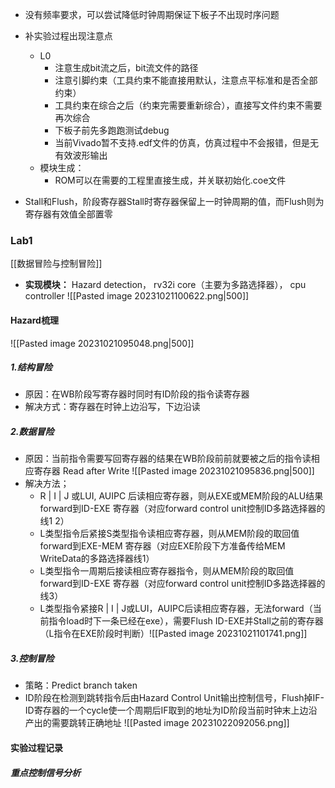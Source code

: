* 没有频率要求，可以尝试降低时钟周期保证下板子不出现时序问题

* 补实验过程出现注意点
	* L0
		* 注意生成bit流之后，bit流文件的路径
		* 注意引脚约束（工具约束不能直接用默认，注意点平标准和是否全部约束）
		* 工具约束在综合之后（约束完需要重新综合），直接写文件约束不需要再次综合
		* 下板子前先多跑跑测试debug
		* 当前Vivado暂不支持.edf文件的仿真，仿真过程中不会报错，但是无有效波形输出
	* 模块生成：
		* ROM可以在需要的工程里直接生成，并关联初始化.coe文件

* Stall和Flush，阶段寄存器Stall时寄存器保留上一时钟周期的值，而Flush则为寄存器有效值全部置零
### Lab1
[[数据冒险与控制冒险]]
* **实现模块：** Hazard detection， rv32i core（主要为多路选择器）， cpu controller
![[Pasted image 20231021100622.png|500]]
#### Hazard梳理
![[Pasted image 20231021095048.png|500]]
##### 1.结构冒险
* 原因：在WB阶段写寄存器时同时有ID阶段的指令读寄存器
* 解决方式：寄存器在时钟上边沿写，下边沿读

##### 2.数据冒险
* 原因：当前指令需要写回寄存器的结果在WB阶段前前就要被之后的指令读相应寄存器 Read after Write
![[Pasted image 20231021095836.png|500]]
* 解决方法；
	* R | I | J 或LUI, AUIPC 后读相应寄存器，则从EXE或MEM阶段的ALU结果forward到ID-EXE 寄存器（对应forward control unit控制ID多路选择器的线1 2）
	* L类型指令后紧接S类型指令读相应寄存器，则从MEM阶段的取回值forward到EXE-MEM 寄存器（对应EXE阶段下方准备传给MEM WriteData的多路选择器线1）
	* L类型指令一周期后接读相应寄存器指令，则从MEM阶段的取回值forward到ID-EXE 寄存器（对应forward control unit控制ID多路选择器的线3）
	* L类型指令紧接R | I | J或LUI，AUIPC后读相应寄存器，无法forward（当前指令load时下一条已经在exe），需要Flush ID-EXE并Stall之前的寄存器（L指令在EXE阶段时判断）![[Pasted image 20231021101741.png]]
##### 3.控制冒险
* 策略：Predict branch taken
* ID阶段在检测到跳转指令后由Hazard Control Unit输出控制信号，Flush掉IF-ID寄存器的一个cycle使一个周期后IF取到的地址为ID阶段当前时钟末上边沿产出的需要跳转正确地址
![[Pasted image 20231022092056.png]]

#### 实验过程记录
##### 重点控制信号分析
